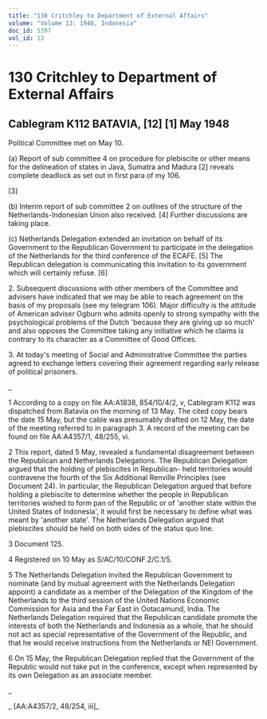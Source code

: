 ```yaml
---
title: "130 Critchley to Department of External Affairs"
volume: "Volume 13: 1948, Indonesia"
doc_id: 5397
vol_id: 13
---
```


# 130 Critchley to Department of External Affairs

## Cablegram K112 BATAVIA, [12] [1] May 1948

Political Committee met on May 10.

(a) Report of sub committee 4 on procedure for plebiscite or other means for the delineation of states in Java, Sumatra and Madura [2] reveals complete deadlock as set out in first para of my 106.

[3]

(b) Interim report of sub committee 2 on outlines of the structure of the Netherlands-Indonesian Union also received. [4] Further discussions are taking place.

(c) Netherlands Delegation extended an invitation on behalf of its Government to the Republican Government to participate in the delegation of the Netherlands for the third conference of the ECAFE. [5] The Republican delegation is communicating this invitation to its government which will certainly refuse. [6]

2\. Subsequent discussions with other members of the Committee and advisers have indicated that we may be able to reach agreement on the basis of my proposals (see my telegram 106). Major difficulty is the attitude of American adviser Ogburn who admits openly to strong sympathy with the psychological problems of the Dutch 'because they are giving up so much' and also opposes the Committee taking any initiative which he claims is contrary to its character as a Committee of Good Offices.

3\. At today's meeting of Social and Administrative Committee the parties agreed to exchange letters covering their agreement regarding early release of political prisoners.

_

1 According to a copy on file AA:A1838, 854/10/4/2, v, Cablegram K112 was dispatched from Batavia on the morning of 13 May. The cited copy bears the date 15 May, but the cable was presumably drafted on 12 May, the date of the meeting referred to in paragraph 3. A record of the meeting can be found on file AA:A4357/1, 48/255, vi.

2 This report, dated 5 May, revealed a fundamental disagreement between the Republican and Netherlands Delegations. The Republican Delegation argued that the holding of plebiscites in Republican- held territories would contravene the fourth of the Six Additional Renville Principles (see Document 24). In particular, the Republican Delegation argued that before holding a plebiscite to determine whether the people in Republican territories wished to form pan of the Republic or of 'another state within the United States of Indonesia', it would first be necessary to define what was meant by 'another state'. The Netherlands Delegation argued that plebiscites should be held on both sides of the status quo line.

3 Document 125.

4 Registered on 10 May as S/AC/10/CONF.2/C.1/5.

5 The Netherlands Delegation invited the Republican Government to nominate (and by mutual agreement with the Netherlands Delegation appoint) a candidate as a member of the Delegation of the Kingdom of the Netherlands to the third session of the United Nations Economic Commission for Asia and the Far East in Ootacamund, India. The Netherlands Delegation required that the Republican candidate promote the interests of both the Netherlands and Indonesia as a whole, that he should not act as special representative of the Government of the Republic, and that he would receive instructions from the Netherlands or NEI Government.

6 On 15 May, the Republican Delegation replied that the Government of the Republic would not take put in the conference, except when represented by its own Delegation as an associate member.

_

_ [AA:A4357/2, 48/254, iii]_
